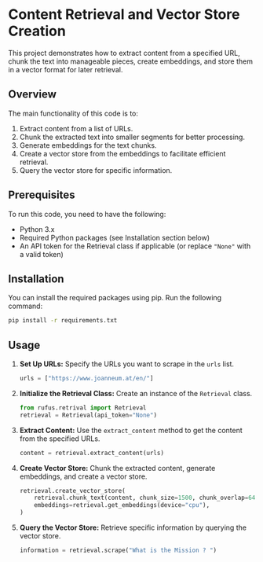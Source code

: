 
# Content Retrieval and Vector Store Creation

This project demonstrates how to extract content from a specified URL, chunk the text into manageable pieces, create embeddings, and store them in a vector format for later retrieval. 

## Overview

The main functionality of this code is to:
1. Extract content from a list of URLs.
2. Chunk the extracted text into smaller segments for better processing.
3. Generate embeddings for the text chunks.
4. Create a vector store from the embeddings to facilitate efficient retrieval.
5. Query the vector store for specific information.

## Prerequisites

To run this code, you need to have the following:
- Python 3.x
- Required Python packages (see Installation section below)
- An API token for the Retrieval class if applicable (or replace `"None"` with a valid token)

## Installation

You can install the required packages using pip. Run the following command:

```bash
pip install -r requirements.txt
```


## Usage

1. **Set Up URLs:** Specify the URLs you want to scrape in the `urls` list.

    ```python
    urls = ["https://www.joanneum.at/en/"]
    ```

2. **Initialize the Retrieval Class:** Create an instance of the `Retrieval` class.

    ```python
    from rufus.retrival import Retrieval
    retrieval = Retrieval(api_token="None")
    ```

3. **Extract Content:** Use the `extract_content` method to get the content from the specified URLs.

    ```python
    content = retrieval.extract_content(urls)
    ```

4. **Create Vector Store:** Chunk the extracted content, generate embeddings, and create a vector store.

    ```python
    retrieval.create_vector_store(
        retrieval.chunk_text(content, chunk_size=1500, chunk_overlap=64),
        embeddings=retrieval.get_embeddings(device="cpu"),
    )
    ```

5. **Query the Vector Store:** Retrieve specific information by querying the vector store.

    ```python
    information = retrieval.scrape("What is the Mission ? ")
    ```

